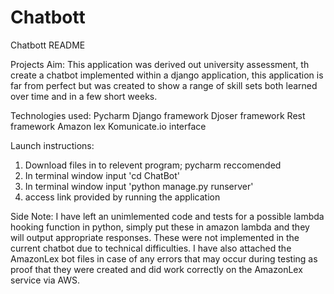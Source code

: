 # Chatbott
Chatbott README

Projects Aim:
This application was derived out university assessment, th create a chatbot implemented within a django application, this application is far from perfect but was created to show a range of skill sets both learned over time and in a few short weeks. 

Technologies used:
Pycharm
Django framework
Djoser framework
Rest framework
Amazon lex
Komunicate.io interface


Launch instructions:
1. Download files in to relevent program; pycharm reccomended
2. In terminal window input 'cd ChatBot'
3. In terminal window input 'python manage.py runserver'
4. access link provided by running the application

Side Note:
I have left an unimlemented code and tests for a possible lambda hooking function in python, simply put these in amazon lambda and they will output appropriate responses. These were not implemented in the current chatbot due to technical difficulties. I have also attached the AmazonLex bot files in case of any errors that may occur during testing as proof that they were created and did work correctly on the AmazonLex service via AWS.



